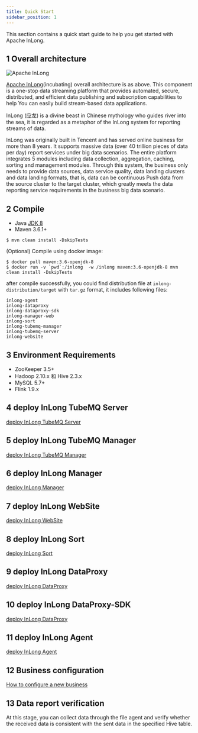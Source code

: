 ```yaml
---
title: Quick Start
sidebar_position: 1
---
```


This section contains a quick start guide to help you get started with Apache InLong.

## 1 Overall architecture
<img src="/img/inlong-structure-en.png" align="center" alt="Apache InLong"/>

[Apache InLong](https://inlong.apache.org)(incubating) overall architecture is as above. This component is a one-stop data streaming platform that provides automated, secure, distributed, and efficient data publishing and subscription capabilities to help You can easily build stream-based data applications.

InLong (应龙) is a divine beast in Chinese mythology who guides river into the sea, it is regarded as a metaphor of the InLong system for reporting streams of data.

InLong was originally built in Tencent and has served online business for more than 8 years. It supports massive data (over 40 trillion pieces of data per day) report services under big data scenarios. The entire platform integrates 5 modules including data collection, aggregation, caching, sorting and management modules. Through this system, the business only needs to provide data sources, data service quality, data landing clusters and data landing formats, that is, data can be continuous Push data from the source cluster to the target cluster, which greatly meets the data reporting service requirements in the business big data scenario.


## 2 Compile
- Java [JDK 8](https://adoptopenjdk.net/?variant=openjdk8)
- Maven 3.6.1+

```
$ mvn clean install -DskipTests
```
(Optional) Compile using docker image:
```
$ docker pull maven:3.6-openjdk-8
$ docker run -v `pwd`:/inlong  -w /inlong maven:3.6-openjdk-8 mvn clean install -DskipTests
```
after compile successfully, you could find distribution file at `inlong-distribution/target` with `tar.gz` format, it includes following files:
```
inlong-agent
inlong-dataproxy
inlong-dataproxy-sdk
inlong-manager-web
inlong-sort
inlong-tubemq-manager
inlong-tubemq-server
inlong-website
```

## 3 Environment Requirements
- ZooKeeper 3.5+
- Hadoop 2.10.x 和 Hive 2.3.x
- MySQL 5.7+
- Flink 1.9.x

## 4 deploy InLong TubeMQ Server
[deploy InLong TubeMQ Server](modules/tubemq/quick_start.md)

## 5 deploy InLong TubeMQ Manager
[deploy InLong TubeMQ Manager](modules/tubemq/tubemq-manager/quick_start.md)

## 6 deploy InLong Manager
[deploy InLong Manager](modules/manager/quick_start.md)

## 7 deploy InLong WebSite
[deploy InLong WebSite](modules/website/quick_start.md)

## 8 deploy InLong Sort
[deploy InLong Sort](modules/sort/quick_start.md)

## 9 deploy InLong DataProxy
[deploy InLong DataProxy](modules/dataproxy/quick_start.md)

## 10 deploy InLong DataProxy-SDK
[deploy InLong DataProxy](modules/dataproxy-sdk/quick_start.md)

## 11 deploy InLong Agent
[deploy InLong Agent](modules/agent/quick_start.md)

## 12 Business configuration
[How to configure a new business](docs/user_guide/user_manual)

## 13 Data report verification
At this stage, you can collect data through the file agent and verify whether the received data is consistent with the sent data in the specified Hive table.
